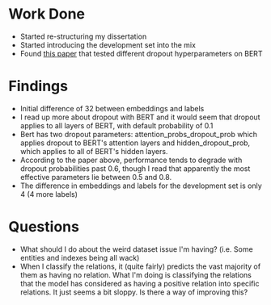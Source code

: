 # Work Done
* Started re-structuring my dissertation
* Started introducing the development set into the mix
* Found [this paper](https://link.springer.com/chapter/10.1007/978-3-030-76508-8_11#chapter-info) that tested different dropout hyperparameters on BERT

# Findings
* Initial difference of 32 between embeddings and labels
* I read up more about dropout with BERT and it would seem that dropout applies to all layers of BERT, with default probability of 0.1
* Bert has two dropout parameters: attention_probs_dropout_prob which applies dropout to BERT's attention layers and hidden_dropout_prob, which applies to all of BERT's hidden layers.
* According to the paper above, performance tends to degrade with dropout probabilities past 0.6, though I read that apparently the most effective parameters lie between 0.5 and 0.8.
* The difference in embeddings and labels for the development set is only 4 (4 more labels)

# Questions
* What should I do about the weird dataset issue I'm having? (i.e. Some entities and indexes being all wack)
* When I classify the relations, it (quite fairly) predicts the vast majority of them as having no relation. What I'm doing is classifying the relations that the model has considered as having a positive relation into specific relations. It just seems a bit sloppy. Is there a way of improving this?